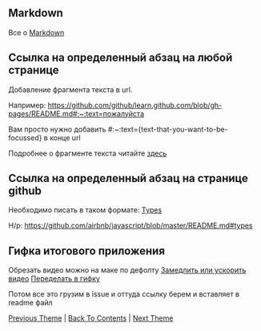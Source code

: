 ## Markdown

Все о [Markdown](https://github.com/eldaroid/Markdown-Cheatsheet)

## Ссылка на определенный абзац на любой странице

Добавление фрагмента текста в url.

Например: https://github.com/github/learn.github.com/blob/gh-pages/README.md#:~:text=пожалуйста

Вам просто нужно добавить #:~:text={text-that-you-want-to-be-focussed} в конце url

Подробнее о фрагменте текста читайте [здесь](https://wicg.github.io/scroll-to-text-fragment/)

## Ссылка на определенный абзац на странице github

Необходимо писать в таком формате: [Types](#types)

Н/р: https://github.com/airbnb/javascript/blob/master/README.md#types

## Гифка итогового приложения

Обрезать видео можно на маке по дефолту
[Замедлить или ускорить видео](https://clideo.com/ru/editor/change-video-speed)
[Переделать в гифку](https://ezgif.com/video-to-gif)

Потом все это грузим в issue и оттуда ссылку берем и вставляет в readme файл 

[Previous Theme](/Common/Git/Gitlabflow.md) | [Back To Contents](https://github.com/eldaroid/iOSWiki) |  [Next Theme](/Common/Terminal)